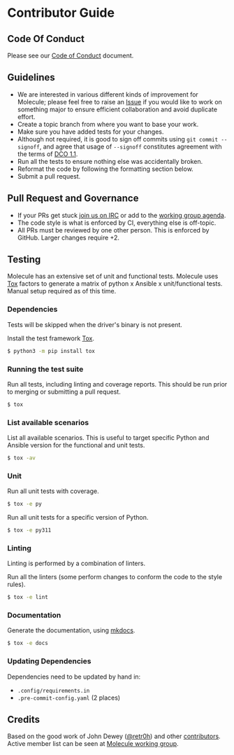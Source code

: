 # Contributor Guide

## Code Of Conduct

Please see our [Code of
Conduct](https://github.com/ansible-community/molecule/blob/main/.github/CODE_OF_CONDUCT.md)
document.


## Guidelines

- We are interested in various different kinds of improvement for
  Molecule; please feel free to raise an
  [Issue](https://github.com/ansible-community/molecule/issues/new/choose)
  if you would like to work on something major to ensure efficient
  collaboration and avoid duplicate effort.
- Create a topic branch from where you want to base your work.
- Make sure you have added tests for your changes.
- Although not required, it is good to sign off commits using
  `git commit --signoff`, and agree that usage of `--signoff`
  constitutes agreement with the terms of [DCO
  1.1](https://github.com/ansible-community/molecule/blob/main/DCO_1_1.md).
- Run all the tests to ensure nothing else was accidentally broken.
- Reformat the code by following the formatting section below.
- Submit a pull request.



## Pull Request and Governance

- If your PRs get stuck [join us on
  IRC](https://github.com/ansible/community/wiki/Molecule#join-the-discussion)
  or add to the [working group
  agenda](https://github.com/ansible/community/wiki/Molecule#meetings).
- The code style is what is enforced by CI, everything else is
  off-topic.
- All PRs must be reviewed by one other person. This is enforced by
  GitHub. Larger changes require +2.

## Testing

Molecule has an extensive set of unit and functional tests. Molecule
uses [Tox](https://tox.wiki/en/latest/) factors to generate a
matrix of python x Ansible x unit/functional tests. Manual setup
required as of this time.

### Dependencies

Tests will be skipped when the driver's binary is not present.

Install the test framework [Tox](https://tox.wiki/en/latest/).

```bash
$ python3 -m pip install tox
```

### Running the test suite

Run all tests, including linting and coverage reports. This should be
run prior to merging or submitting a pull request.

```bash
$ tox
```

### List available scenarios

List all available scenarios. This is useful to target specific Python
and Ansible version for the functional and unit tests.

```bash
$ tox -av
```

### Unit

Run all unit tests with coverage.

```bash
$ tox -e py
```

Run all unit tests for a specific version of Python.

```bash
$ tox -e py311
```

### Linting

Linting is performed by a combination of linters.

Run all the linters (some perform changes to conform the code to the
style rules).

```bash
$ tox -e lint
```

### Documentation

Generate the documentation, using [mkdocs](https://www.mkdocs.org/).

```bash
$ tox -e docs
```

### Updating Dependencies

Dependencies need to be updated by hand in:

- `.config/requirements.in`
- `.pre-commit-config.yaml` (2 places)

## Credits

Based on the good work of John Dewey
([\@retr0h](https://github.com/retr0h)) and other
[contributors](https://github.com/ansible-community/molecule/graphs/contributors).
Active member list can be seen at [Molecule working
group](https://github.com/ansible/community/wiki/Molecule).

